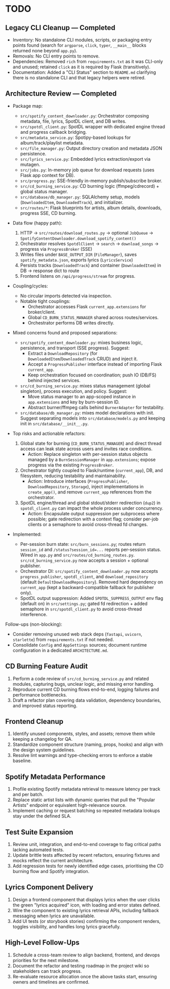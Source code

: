# TODO

## Legacy CLI Cleanup — Completed
- Inventory: No standalone CLI modules, scripts, or packaging entry points found (search for `argparse`, `click`, `typer`, `__main__` blocks returned none beyond `app.py`).
- Removals: No CLI entry points to remove.
- Dependencies: Removed `rich` from `requirements.txt` as it was CLI-only and unused; retained `click` as it is required by Flask (transitively).
- Documentation: Added a "CLI Status" section to `README.md` clarifying there is no standalone CLI and that legacy helpers were retired.

## Architecture Review — Completed
- Package map:
  - `src/spotify_content_downloader.py`: Orchestrator composing metadata, file, lyrics, SpotDL client, and DB writes.
  - `src/spotdl_client.py`: SpotDL wrapper with dedicated engine thread and progress callback bridging.
  - `src/metadata_service.py`: Spotipy-based lookups for album/track/playlist metadata.
  - `src/file_manager.py`: Output directory creation and metadata JSON persistence.
  - `src/lyrics_service.py`: Embedded lyrics extraction/export via mutagen.
  - `src/jobs.py`: In-memory job queue for download requests (uses Flask app context for DB).
  - `src/progress.py`: SSE-friendly in-memory publish/subscribe broker.
  - `src/cd_burning_service.py`: CD burning logic (ffmpeg/cdrecord) + global status manager.
  - `src/database/db_manager.py`: SQLAlchemy setup, models (`DownloadedItem`, `DownloadedTrack`), and initializer.
  - `src/routes/*`: Flask blueprints for artists, album details, downloads, progress SSE, CD burning.

- Data flow (happy path):
  1) HTTP → `src/routes/download_routes.py` → optional `JobQueue` → `SpotifyContentDownloader.download_spotify_content()`
  2) Orchestrator resolves `SpotdlClient` → `search` → `download_songs` → progress via `ProgressBroker` (SSE)
  3) Writes files under `BASE_OUTPUT_DIR` (`FileManager`), saves `spotify_metadata.json`, exports lyrics (`LyricsService`)
  4) Persists tracks (`DownloadedTrack`) and container (`DownloadedItem`) in DB → response dict to route
  5) Frontend listens on `/api/progress/stream` for progress.

- Coupling/cycles:
  - No circular imports detected via inspection.
  - Notable tight couplings:
    - Orchestrator accesses Flask `current_app.extensions` for broker/client.
    - Global `CD_BURN_STATUS_MANAGER` shared across routes/services.
    - Orchestrator performs DB writes directly.

- Mixed concerns found and proposed separations:
  - `src/spotify_content_downloader.py`: mixes business logic, persistence, and transport (SSE progress). Suggest:
    - Extract a `DownloadRepository` (for `DownloadedItem`/`DownloadedTrack` CRUD) and inject it.
    - Accept a `ProgressPublisher` interface instead of importing Flask `current_app`.
    - Keep orchestration focused on coordination; push IO (DB/FS) behind injected services.
  - `src/cd_burning_service.py`: mixes status management (global singleton), process execution, and policy. Suggest:
    - Move status manager to an app-scoped instance in `app.extensions` and key by burn-session ID.
    - Abstract burner/ffmpeg calls behind `BurnerAdapter` for testability.
  - `src/database/db_manager.py`: mixes model declarations with init. Suggest separating models into `src/database/models.py` and keeping init in `src/database/__init__.py`.

- Top risks and actionable refactors:
  1) Global state for burning (`CD_BURN_STATUS_MANAGER`) and direct thread access can leak state across users and invites race conditions.
     - Action: Replace singleton with per-session status objects managed by a `BurnSessionManager` in `app.extensions`; expose progress via the existing `ProgressBroker`.
  2) Orchestrator tightly coupled to Flask/runtime (`current_app`), DB, and filesystem, reducing testability and maintainability.
     - Action: Introduce interfaces (`ProgressPublisher`, `DownloadRepository`, `Storage`), inject implementations in `create_app()`, and remove `current_app` references from the orchestrator.
  3) SpotDL engine/thread and global stdout/stderr redirection (`dup2`) in `spotdl_client.py` can impact the whole process under concurrency.
     - Action: Encapsulate output suppression per subprocess where possible; gate redirection with a context flag; consider per-job clients or a semaphore to avoid cross-thread fd changes.

- Implemented:
  - Per-session burn state: `src/burn_sessions.py`; routes return `session_id` and `/status?session_id=...` reports per-session status. Wired in `app.py` and `src/routes/cd_burning_routes.py`. `src/cd_burning_service.py` now accepts a session + optional publisher.
  - Orchestrator DI: `src/spotify_content_downloader.py` now accepts `progress_publisher`, `spotdl_client`, and `download_repository` (default `DefaultDownloadRepository`). Removed hard dependency on `current_app` (kept a backward-compatible fallback for publisher only).
  - SpotDL output suppression: Added `SPOTDL_SUPPRESS_OUTPUT` env flag (default on) in `src/settings.py`; gated fd redirection + added semaphore in `src/spotdl_client.py` to avoid cross-thread interference.

Follow-ups (non-blocking):
- Consider removing unused web stack deps (`fastapi`, `uvicorn`, `starlette`) from `requirements.txt` if not needed.
- Consolidate `Config` and `AppSettings` sources; document runtime configuration in a dedicated `ARCHITECTURE.md`.

## CD Burning Feature Audit
1. Perform a code review of `src/cd_burning_service.py` and related modules, capturing bugs, unclear logic, and missing error handling.
2. Reproduce current CD burning flows end-to-end, logging failures and performance bottlenecks.
3. Draft a refactor plan covering data validation, dependency boundaries, and improved status reporting.

## Frontend Cleanup
1. Identify unused components, styles, and assets; remove them while keeping a changelog for QA.
2. Standardize component structure (naming, props, hooks) and align with the design system guidelines.
3. Resolve lint warnings and type-checking errors to enforce a stable baseline.

## Spotify Metadata Performance
1. Profile existing Spotify metadata retrieval to measure latency per track and per batch.
2. Replace static artist lists with dynamic queries that pull the "Popular Artists" endpoint or equivalent high-relevance source.
3. Implement caching or request batching so repeated metadata lookups stay under the defined SLA.

## Test Suite Expansion
1. Review unit, integration, and end-to-end coverage to flag critical paths lacking automated tests.
2. Update brittle tests affected by recent refactors, ensuring fixtures and mocks reflect the current architecture.
3. Add regression tests for newly identified edge cases, prioritising the CD burning flow and Spotify integration.

## Lyrics Component Delivery
1. Design a frontend component that displays lyrics when the user clicks the green "lyrics acquired" icon, with loading and error states defined.
2. Wire the component to existing lyrics retrieval APIs, including fallback messaging when lyrics are unavailable.
3. Add UI tests (or storybook stories) confirming the component renders, toggles visibility, and handles long lyrics gracefully.

## High-Level Follow-Ups
1. Schedule a cross-team review to align backend, frontend, and devops priorities for the next milestone.
2. Document the refactor and testing roadmap in the project wiki so stakeholders can track progress.
3. Re-evaluate resource allocation once the above tasks start, ensuring owners and timelines are confirmed.
